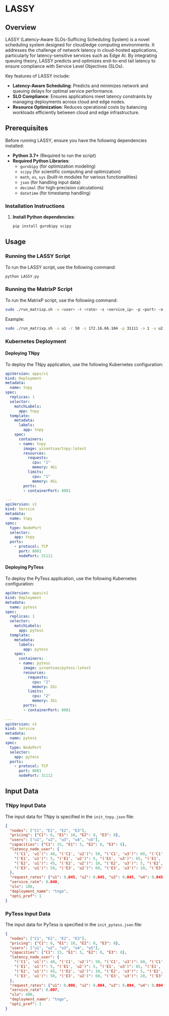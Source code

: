 # LASSY

## Overview

LASSY (Latency-Aware SLOs-Sufficing Scheduling System) is a novel scheduling system designed for cloud/edge computing environments. It addresses the challenge of network latency in cloud-hosted applications, particularly for latency-sensitive services such as Edge AI. By integrating queuing theory, LASSY predicts and optimizes end-to-end tail latency to ensure compliance with Service Level Objectives (SLOs).

Key features of LASSY include:

- **Latency-Aware Scheduling**: Predicts and minimizes network and queuing delays for optimal service performance.
- **SLO Compliance**: Ensures applications meet latency constraints by managing deployments across cloud and edge nodes.
- **Resource Optimization**: Reduces operational costs by balancing workloads efficiently between cloud and edge infrastructure.

## Prerequisites

Before running LASSY, ensure you have the following dependencies installed:

- **Python 3.7+** (Required to run the script)
- **Required Python Libraries**:
  - `gurobipy` (for optimization modeling)
  - `scipy` (for scientific computing and optimization)
  - `math`, `os`, `sys` (built-in modules for various functionalities)
  - `json` (for handling input data)
  - `decimal` (for high-precision calculations)
  - `datetime` (for timestamp handling)

### Installation Instructions

1. **Install Python dependencies**:

   ```bash
   pip install gurobipy scipy
   ```

## Usage

### Running the LASSY Script

To run the LASSY script, use the following command:

```bash
python LASSY.py
```

### Running the MatrixP Script

To run the MatrixP script, use the following command:

```bash
sudo ./run_matrixp.sh -u <user> -r <rate> -s <service_ip> -p <port> -o <round> [repeat for multiple users]
```

Example:

```bash
sudo ./run_matrixp.sh -u u1 -r 50 -s 172.16.66.104 -p 31111 -o 1 -u u2 -r 100 -s 172.16.66.104 -p 31111 -o 1
```

### Kubernetes Deployment

#### Deploying TNpy

To deploy the TNpy application, use the following Kubernetes configuration:

```yaml
apiVersion: apps/v1
kind: Deployment
metadata:
  name: tnpy
spec:
  replicas: 1
  selector:
    matchLabels:
      app: tnpy
  template:
    metadata:
      labels:
        app: tnpy
    spec:
      containers:
      - name: tnpy
        image: yinantsao/tnpy:latest
        resources:
          requests:
            cpu: "1"
            memory: 4Gi
          limits:
            cpu: "1"
            memory: 4Gi
        ports:
        - containerPort: 8081

---
apiVersion: v1
kind: Service
metadata:
  name: tnpy
spec:
  type: NodePort
  selector:
    app: tnpy
  ports:
    - protocol: TCP
      port: 8081
      nodePort: 31111
```

#### Deploying PyTess

To deploy the PyTess application, use the following Kubernetes configuration:

```yaml
apiVersion: apps/v1
kind: Deployment
metadata:
  name: pytess
spec:
  replicas: 1
  selector:
    matchLabels:
      app: pytess
  template:
    metadata:
      labels:
        app: pytess
    spec:
      containers:
      - name: pytess
        image: yinantsao/pytess:latest
        resources:
          requests:
            cpu: "2"
            memory: 2Gi
          limits:
            cpu: "2"
            memory: 2Gi
        ports:
        - containerPort: 8081
        
---
apiVersion: v1
kind: Service
metadata:
  name: pytess
spec:
  type: NodePort
  selector:
    app: pytess
  ports:
    - protocol: TCP
      port: 8081
      nodePort: 31112
```

## Input Data

### TNpy Input Data

The input data for TNpy is specified in the `init_tnpy.json` file:

```json
{
  "nodes": ["C1", "E1", "E2", "E3"],
  "pricing": {"C1": 6, "E1": 10, "E2": 8, "E3": 8},
  "users": ["u1", "u2", "u3", "u4", "u5"],
  "capacities": {"C1": 15, "E1": 5, "E2": 8, "E3": 8},
  "latency_node_user": {
    "('C1', 'u1')": 40, "('C1', 'u2')": 50, "('C1', 'u3')": 60, "('C1', 'u4')": 60, "('C1', 'u5')": 50,
    "('E1', 'u1')": 5, "('E1', 'u2')": 5, "('E1', 'u3')": 65, "('E1', 'u4')": 65, "('E1', 'u5')": 5,
    "('E2', 'u1')": 45, "('E2', 'u2')": 10, "('E2', 'u3')": 5, "('E2', 'u4')": 20, "('E2', 'u5')": 60,
    "('E3', 'u1')": 50, "('E3', 'u2')": 60, "('E3', 'u3')": 20, "('E3', 'u4')": 5, "('E3', 'u5')": 10
  },
  "request_rates": {"u1": 0.045, "u2": 0.045, "u3": 0.045, "u4": 0.045, "u5": 0.045},
  "service_rate": 0.040,
  "slo": 100,
  "deployment_name": "tngo",
  "opti_pref": 1
}
```

### PyTess Input Data

The input data for PyTess is specified in the `init_pytess.json` file:

```json
{
  "nodes": ["C1", "E1", "E2", "E3"],
  "pricing": {"C1": 6, "E1": 10, "E2": 8, "E3": 8},
  "users": ["u1", "u2", "u3", "u4", "u5"],
  "capacities": {"C1": 15, "E1": 5, "E2": 8, "E3": 8},
  "latency_node_user": {
    "('C1', 'u1')": 40, "('C1', 'u2')": 50, "('C1', 'u3')": 60, "('C1', 'u4')": 60, "('C1', 'u5')": 50,
    "('E1', 'u1')": 5, "('E1', 'u2')": 5, "('E1', 'u3')": 65, "('E1', 'u4')": 65, "('E1', 'u5')": 5,
    "('E2', 'u1')": 45, "('E2', 'u2')": 10, "('E2', 'u3')": 5, "('E2', 'u4')": 20, "('E2', 'u5')": 60,
    "('E3', 'u1')": 50, "('E3', 'u2')": 60, "('E3', 'u3')": 20, "('E3', 'u4')": 5, "('E3', 'u5')": 10
  },
  "request_rates": {"u1": 0.006, "u2": 0.004, "u3": 0.004, "u4": 0.004, "u5": 0.004},
  "service_rate": 0.007,
  "slo": 400,
  "deployment_name": "tngo",
  "opti_pref": 1
}
```